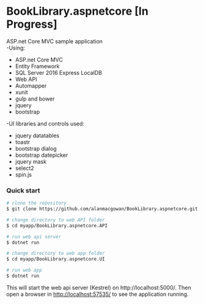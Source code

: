 
# BookLibrary.aspnetcore [In Progress]
ASP.net Core MVC sample application<br/>
-Using:<br/>
* ASP.net Core MVC
* Entity Framework
* SQL Server 2016 Express LocalDB
* Web API
* Automapper
* xunit
* gulp and bower
* jquery
* bootstrap

-UI libraries and controls used:<br/>
* jquery datatables
* toastr
* bootstrap dialog
* bootstrap datepicker
* jquery mask
* select2
* spin.js

### Quick start

```bash
# clone the repository
$ git clone https://github.com/alanmacgowan/BookLibrary.aspnetcore.git myapp

# change directory to web API folder
$ cd myapp/BookLibrary.aspnetcore.API

# run web api server
$ dotnet run

# change directory to web app folder
$ cd myapp/BookLibrary.aspnetcore.UI

# run web app
$ dotnet run

```

This will start the web api server (Kestrel) on http://localhost:5000/.
Then open a browser in [http://localhost:57535/](http://localhost:57535/]) to see the application running. 


